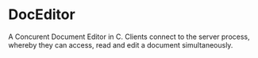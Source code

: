 # DocEditor
A Concurent Document Editor in C.  Clients connect to the server process, whereby they can access, read and edit a document simultaneously.
